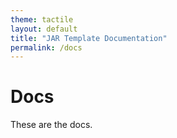 ```yaml
---
theme: tactile
layout: default
title: "JAR Template Documentation"
permalink: /docs
---
```


# Docs
These are the docs.
